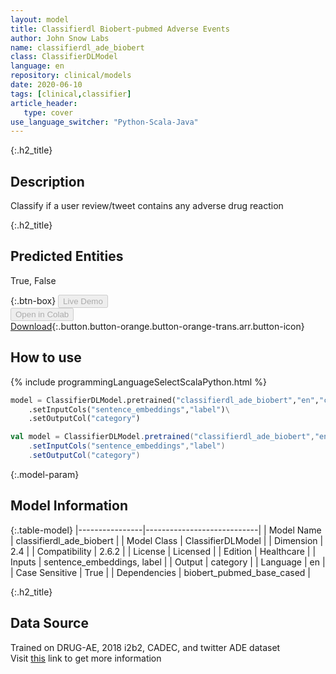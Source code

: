 ```yaml
---
layout: model
title: Classifierdl Biobert-pubmed Adverse Events
author: John Snow Labs
name: classifierdl_ade_biobert
class: ClassifierDLModel
language: en
repository: clinical/models
date: 2020-06-10
tags: [clinical,classifier]
article_header:
   type: cover
use_language_switcher: "Python-Scala-Java"
---
```


{:.h2_title}
## Description 
Classify if a user review/tweet contains any adverse drug reaction

 {:.h2_title}
## Predicted Entities
True, False 

{:.btn-box}
<button class="button button-orange" disabled>Live Demo</button><br/><button class="button button-orange" disabled>Open in Colab</button><br/>[Download](https://s3.amazonaws.com/auxdata.johnsnowlabs.com/clinical/models/classifierdl_ade_biobert_en_2.6.0_2.4_1601486646977.zip){:.button.button-orange.button-orange-trans.arr.button-icon}<br/>

## How to use 
<div class="tabs-box" markdown="1">

{% include programmingLanguageSelectScalaPython.html %}

```python
model = ClassifierDLModel.pretrained("classifierdl_ade_biobert","en","clinical/models")\
	.setInputCols("sentence_embeddings","label")\
	.setOutputCol("category")
```

```scala
val model = ClassifierDLModel.pretrained("classifierdl_ade_biobert","en","clinical/models")
	.setInputCols("sentence_embeddings","label")
	.setOutputCol("category")
```
</div>



{:.model-param}
## Model Information
{:.table-model}
|----------------|----------------------------|
| Model Name     | classifierdl_ade_biobert   |
| Model Class    | ClassifierDLModel          |
| Dimension      | 2.4                        |
| Compatibility  | 2.6.2                      |
| License        | Licensed                   |
| Edition        | Healthcare                 |
| Inputs         | sentence_embeddings, label |
| Output         | category                   |
| Language       | en                         |
| Case Sensitive | True                       |
| Dependencies   | biobert_pubmed_base_cased  |




{:.h2_title}
## Data Source
Trained on DRUG-AE, 2018 i2b2, CADEC, and twitter ADE dataset  
Visit [this](FILLUP) link to get more information


